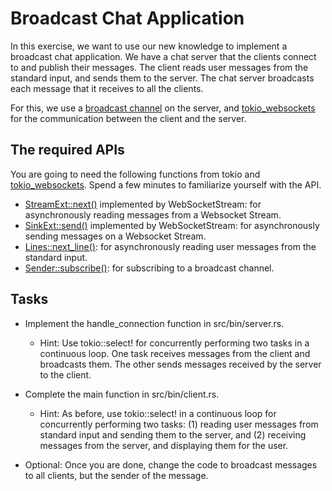 # Broadcast Chat Application

In this exercise, we want to use our new knowledge to implement a broadcast chat application. We have a chat server that the clients connect to and publish their messages. The client reads user messages from the standard input, and sends them to the server. The chat server broadcasts each message that it receives to all the clients.

For this, we use a [broadcast channel](https://docs.rs/tokio/latest/tokio/sync/broadcast/fn.channel.html) on the server, and [tokio_websockets](https://docs.rs/tokio-websockets/) for the communication between the client and the server.

## The required APIs

You are going to need the following functions from tokio and [tokio_websockets](https://docs.rs/tokio-websockets/). Spend a few minutes to familiarize yourself with the API.

- [StreamExt::next()](https://docs.rs/futures-util/0.3.28/futures_util/stream/trait.StreamExt.html#method.next) implemented by WebSocketStream: for asynchronously reading messages from a Websocket Stream.
- [SinkExt::send()](https://docs.rs/futures-util/0.3.28/futures_util/sink/trait.SinkExt.html#method.send) implemented by WebSocketStream: for asynchronously sending messages on a Websocket Stream.
- [Lines::next_line()](https://docs.rs/tokio/latest/tokio/io/struct.Lines.html#method.next_line): for asynchronously reading user messages from the standard input.
- [Sender::subscribe()](https://docs.rs/tokio/latest/tokio/sync/broadcast/struct.Sender.html#method.subscribe): for subscribing to a broadcast channel.


## Tasks
- Implement the handle_connection function in src/bin/server.rs.  
    - Hint: Use tokio::select! for concurrently performing two tasks in a continuous loop. One task receives messages from the client and broadcasts them. The other sends messages received by the server to the client.
- Complete the main function in src/bin/client.rs.
    - Hint: As before, use tokio::select! in a continuous loop for concurrently performing two tasks: (1) reading user messages from standard input and sending them to the server, and (2) receiving messages from the server, and displaying them for the user.
   
-  Optional: Once you are done, change the code to broadcast messages to all clients, but the sender of the message.
